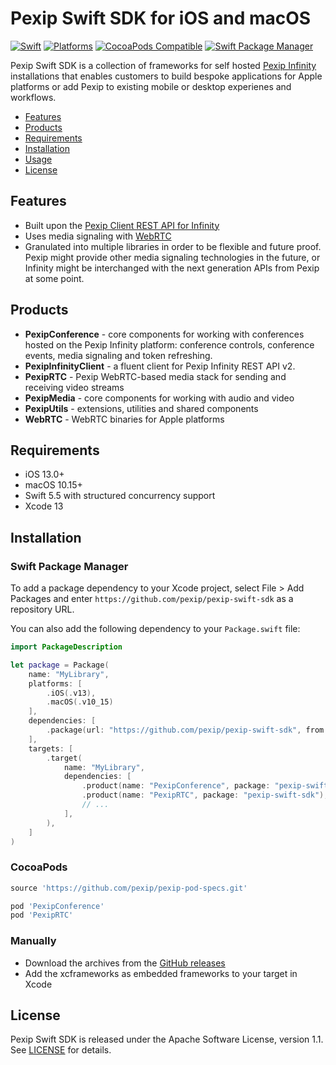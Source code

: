 # Pexip Swift SDK for iOS and macOS

[![Swift](https://img.shields.io/badge/Swift-5.5_5.6-orange?style=flat-square)](https://img.shields.io/badge/Swift-5.5_5.6-Orange?style=flat-square)
[![Platforms](https://img.shields.io/badge/Platforms-iOS_macOS-yellowgreen?style=flat-square)](https://img.shields.io/badge/Platforms-iOS_macOS-yellowgreen?style=flat-square)
[![CocoaPods Compatible](https://img.shields.io/badge/CocoaPods-compatible-green?style=flat-square)](https://img.shields.io/badge/CocoaPods-compatible-green?style=flat-square)
[![Swift Package Manager](https://img.shields.io/badge/Swift_Package_Manager-compatible-orange?style=flat-square)](https://img.shields.io/badge/Swift_Package_Manager-compatible-orange?style=flat-square)

Pexip Swift SDK is a collection of frameworks for self hosted [Pexip Infinity](https://docs.pexip.com/admin/admin_intro.htm) installations that enables customers to build bespoke applications for Apple platforms or add Pexip to existing mobile or desktop experienes and workflows.

- [Features](#features)
- [Products](#products)
- [Requirements](#requirements)
- [Installation](#installation)
- [Usage](https://github.com/pexip/pexip-swift-sdk/blob/main/Documentation/Usage.md)
- [License](#license)

## Features

- Built upon the [Pexip Client REST API for Infinity](https://docs.pexip.com/api_client/api_rest.htm)
- Uses media signaling with [WebRTC](https://webrtc.org)
- Granulated into multiple libraries in order to be flexible and future proof. Pexip might provide other 
media signaling technologies in the future, or Infinity might be interchanged with the next generation APIs from Pexip at some point.

## Products

- **PexipConference** - core components for working with conferences hosted on the Pexip Infinity platform: conference controls, conference events, media signaling and token refreshing.
- **PexipInfinityClient** - a fluent client for Pexip Infinity REST API v2.
- **PexipRTC** - Pexip WebRTC-based media stack for sending and receiving video streams
- **PexipMedia** - core components for working with audio and video
- **PexipUtils** - extensions, utilities and shared components
- **WebRTC** - WebRTC binaries for Apple platforms

## Requirements

- iOS 13.0+
- macOS 10.15+
- Swift 5.5 with structured concurrency support
- Xcode 13

## Installation

### Swift Package Manager

To add a package dependency to your Xcode project, select File > Add Packages and enter 
`https://github.com/pexip/pexip-swift-sdk` as a repository URL.

You can also add the following dependency to your `Package.swift` file:
```swift
import PackageDescription

let package = Package(
    name: "MyLibrary",
    platforms: [
        .iOS(.v13),
        .macOS(.v10_15)
    ],
    dependencies: [
        .package(url: "https://github.com/pexip/pexip-swift-sdk", from: "0.1.0")
    ],
    targets: [
        .target(
            name: "MyLibrary",
            dependencies: [
                .product(name: "PexipConference", package: "pexip-swift-sdk"),
                .product(name: "PexipRTC", package: "pexip-swift-sdk"),
                // ...
            ],
        ),
    ]
)
```

### CocoaPods

```ruby
source 'https://github.com/pexip/pexip-pod-specs.git'

pod 'PexipConference'
pod 'PexipRTC'
```

### Manually

- Download the archives from the [GitHub releases](https://github.com/pexip/pexip-swift-sdk/releases)
- Add the xcframeworks as embedded frameworks to your target in Xcode

## License

Pexip Swift SDK is released under the Apache Software License, version 1.1. 
See [LICENSE](https://github.com/pexip/pexip-swift-sdk/blob/main/LICENSE) for details.
